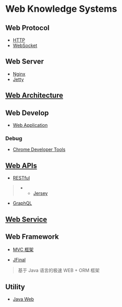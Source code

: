 # Web Knowledge Systems

## Web Protocol
* [HTTP](web-protocols/http/README.md)
* [WebSocket](web-protocols/WebSocket/README.md)

## Web Server
* [Nginx](web-server/nginx/README.md)
* [Jetty](web-server/jetty/README.md)

## [Web Architecture](web-arch/README.md)

## Web Develop
* [Web Application](web-app/README.md)

### Debug
* [Chrome Developer Tools](web-dev/debug/chrome/README.md)

## [Web APIs](web-APIs/README.md)
* [RESTful](web-APIs/restful/README.md)
> * * [Jersey](web-APIs/restful/jersey/README.md)
* [GraphQL](web-APIs/GraphQL/README.md)

## [Web Service](web-Service/README.md)

## Web Framework
* [MVC 框架](web-framework/MVC/README.md)

* [JFinal](https://gitee.com/jfinal/jfinal)
> 基于 Java 语言的极速 WEB + ORM 框架

## Utility
* [Java Web](java-web/README.md)


